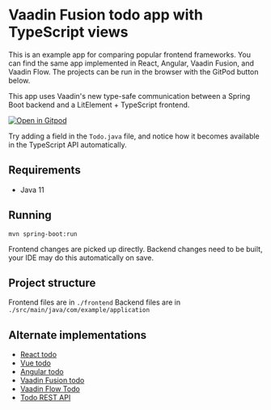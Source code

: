 # Vaadin Fusion todo app with TypeScript views

This is an example app for comparing popular frontend frameworks. You can find the same app implemented in React, Angular, Vaadin Fusion, and Vaadin Flow. The projects can be run in the browser with the GitPod button below.

This app uses Vaadin's new type-safe communication between a Spring Boot backend and a LitElement + TypeScript frontend.

[![Open in Gitpod](https://gitpod.io/button/open-in-gitpod.svg)](https://gitpod.io/#https://github.com/marcushellberg/vaadin-fusion-todo)

Try adding a field in the `Todo.java` file, and notice how it becomes available in the TypeScript API automatically.

## Requirements

- Java 11

## Running

```
mvn spring-boot:run
```

Frontend changes are picked up directly. Backend changes need to be built, your IDE may do this automatically on save.

## Project structure

Frontend files are in `./frontend`
Backend files are in `./src/main/java/com/example/application`

## Alternate implementations

- [React todo](https://github.com/marcushellberg/react-todo)
- [Vue todo](https://github.com/marcushellberg/vue-todo)
- [Angular todo](https://github.com/marcushellberg/angular-todo)
- [Vaadin Fusion todo](https://github.com/marcushellberg/vaadin-fusion-todo)
- [Vaadin Flow Todo](https://github.com/marcushellberg/vaadin-flow-todo)
- [Todo REST API](https://github.com/marcushellberg/todo-api)

